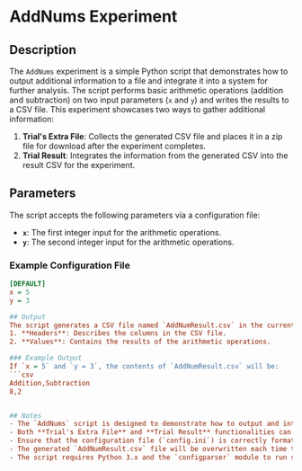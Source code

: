 # AddNums Experiment

## Description
The `AddNums` experiment is a simple Python script that demonstrates how to output additional information to a file and integrate it into a system for further analysis. The script performs basic arithmetic operations (addition and subtraction) on two input parameters (`x` and `y`) and writes the results to a CSV file. This experiment showcases two ways to gather additional information:
1. **Trial's Extra File**: Collects the generated CSV file and places it in a zip file for download after the experiment completes.
2. **Trial Result**: Integrates the information from the generated CSV into the result CSV for the experiment.

## Parameters
The script accepts the following parameters via a configuration file:
- **`x`**: The first integer input for the arithmetic operations.
- **`y`**: The second integer input for the arithmetic operations.

### Example Configuration File
```ini
[DEFAULT]
x = 5
y = 3

## Output
The script generates a CSV file named `AddNumResult.csv` in the current working directory. The file contains two rows:
1. **Headers**: Describes the columns in the CSV file.
2. **Values**: Contains the results of the arithmetic operations.

### Example Output
If `x = 5` and `y = 3`, the contents of `AddNumResult.csv` will be:
```csv
Addition,Subtraction
8,2


## Notes
- The `AddNums` script is designed to demonstrate how to output and integrate additional information into a system.
- Both **Trial's Extra File** and **Trial Result** functionalities can be used simultaneously to gather and analyze the output data.
- Ensure that the configuration file (`config.ini`) is correctly formatted and contains valid integer values for `x` and `y`.
- The generated `AddNumResult.csv` file will be overwritten each time the script is executed, so make sure to save or rename the file if needed.
- The script requires Python 3.x and the `configparser` module to run successfully.